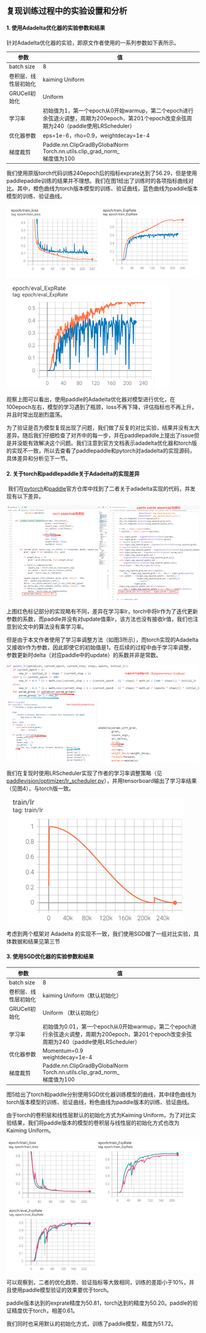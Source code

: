 ## 复现训练过程中的实验设置和分析

#### 1. 使用Adadelta优化器的实验参数和结果

​针对Adadelta优化器的实验，即原文作者使用的一系列参数如下表所示。

|      参数                | 值                                                           |
| -------------------- | ------------------------------------------------------------ |
| batch size           | 8                                                            |
| 卷积层、线性层初始化 | kaiming Uniform                                              |
| GRUCell初始化        | Uniform                                                      |
| 学习率               | 初始值为1，第一个epoch从0开始warmup，第二个epoch进行余弦退火调整，周期为200epoch，第201个epoch改变余弦周期为240（paddle使用LRScheduler） |
| 优化器参数           | eps=1e-6，rho=0.9，weightdecay=1e-4                          |
| 梯度裁剪             | Paddle.nn.ClipGradByGlobalNorm  <br />Torch.nn.utils.clip_grad_norm_ <br /> 梯度值为100 |

​我们使用原版torch代码训练240epoch后的指标exprate达到了56.29，但是使用paddlepaddle训练的结果并不理想。我们在图1给出了训练时的各项指标曲线对比。其中，橙色曲线为torch版本模型的训练、验证曲线，蓝色曲线为paddle版本模型的训练、验证曲线。

![使用adadelta优化器训练时的指标曲线对比](images/image-20220927132715503.png)

![使用adadelta优化器时的验证指标曲线对比](images/image-20220927132725434.png)

​观察上图可以看出，使用paddle的Adadelta优化器对模型进行优化，在100epoch左右，模型的学习遇到了瓶颈，loss不再下降，评估指标也不再上升，并且时常出现剧烈震荡。		

​为了验证是否为模型复现出现了问题，我们做了反复的对比实验，结果并没有太大差异。随后我们仔细检查了对齐中的每一步，并在paddlepaddle上提出了issue但是并没能有效解决这个问题。我们注意到官方文档表示adadelta优化器和torch版的实现不一致，所以去查看了paddlepaddle和pytorch对adadelta的实现源码，具体差异和分析见下一节。

#### 2. 关于torch和paddlepaddle关于Adadelta的实现差异

​		我们在[pytorch](https://github.com/pytorch/pytorch/blob/master/torch/optim/adadelta.py)和[paddle](https://github.com/PaddlePaddle/Paddle/blob/develop/paddle/phi/kernels/impl/adadelta_kernel_impl.h)官方仓库中找到了二者关于adadelta实现的代码，并发现有以下差异。

![image-20220927133048828](images/image-20220927133048828.png)

​上图红色标记部分的实现略有不同，差异在学习率lr，torch中将lr作为了迭代更新参数的系数，而paddle并没有对update值乘lr，该方法也没有接收lr值，我们也注意到论文中的算法没有乘学习率。

​但是由于本文作者使用了学习率调整方法（如图3所示），而torch实现的Adadelta又接收lr作为参数，因此即使它的初始值是1，在后续的过程中由于学习率调整，参数更新时delta（对应paddle中的update）的系数并非是常数。

![image-20220927133647996](images/image-20220927133647996.png)

我们在复现时使用LRScheduler实现了作者的学习率调整策略（见[paddlevision/optimizer/lr_scheduler.py](paddlevision/optimizer/lr_scheduler.py)），并用tensorboard输出了学习率结果（见图4），与torch版一致。

​            ![image-20220927133715144](images/image-20220927133715144.png)                   

考虑到两个框架对 Adadelta 的实现不一致，我们使用SGD做了一组对比实验，具体数据和结果见第三节

#### 3. 使用SGD优化器的实验参数和结果

|       参数               | 值                                                           |
| -------------------- | ------------------------------------------------------------ |
| batch size           | 8                                                            |
| 卷积层、线性层初始化 | kaiming Uniform（默认初始化）                                              |
| GRUCell初始化        | Uniform （默认初始化）                           |
| 学习率               | 初始值为0.01，第一个epoch从0开始warmup，第二个epoch进行余弦退火调整，周期为200epoch，第201个epoch改变余弦周期为240（paddle使用LRScheduler） |
| 优化器参数           | Momentum=0.9<br />weightdecay=1e-4                           |
| 梯度裁剪             | Paddle.nn.ClipGradByGlobalNorm  <br />Torch.nn.utils.clip_grad_norm_ <br /> 梯度值为100 |

图5给出了torch和paddle分别使用SGD优化器训练模型的曲线，其中绿色曲线为torch版本模型的训练、验证曲线，粉色曲线为paddle版本的训练、验证曲线。

由于torch的卷积层和线性层默认的初始化方式为Kaiming Uniform，为了对比实验结果，我们将paddle版本的模型的卷积层与线性层的初始化方式也改为Kaiming Uniform。

![image-20220927133952095](images/image-20220927133952095.png)

​		可以观察到，二者的优化趋势、验证指标等大致相同，训练的差距小于10%，并且使用paddle模型验证的效果要优于torch。

​		paddle版本达到的exprate精度为50.81，torch达到的精度为50.20。paddle的验证精度优于torch，相差0.61。

我们同时也采用默认的初始化方式，训练了paddle模型，精度为51.72。
